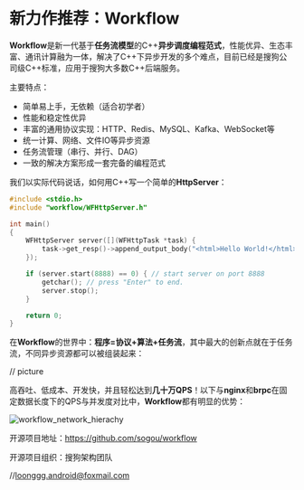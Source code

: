 # 新力作推荐：Workflow

**Workflow**是新一代基于**任务流模型**的C++**异步调度编程范式**，性能优异、生态丰富、通讯计算融为一体，解决了C++下异步开发的多个难点，目前已经是搜狗公司级C++标准，应用于搜狗大多数C++后端服务。

主要特点：

- 简单易上手，无依赖（适合初学者）
- 性能和稳定性优异
- 丰富的通用协议实现：HTTP、Redis、MySQL、Kafka、WebSocket等
- 统一计算、网络、文件IO等异步资源
- 任务流管理（串行、并行、DAG）
- 一致的解决方案形成一套完备的编程范式

我们以实际代码说话，如何用C++写一个简单的**HttpServer**：

```cpp
#include <stdio.h>
#include "workflow/WFHttpServer.h"

int main()
{
    WFHttpServer server([](WFHttpTask *task) {
        task->get_resp()->append_output_body("<html>Hello World!</html>");
    });

    if (server.start(8888) == 0) { // start server on port 8888
        getchar(); // press "Enter" to end.
        server.stop();
    }

    return 0;
}
```

在**Workflow**的世界中：**程序=协议+算法+任务流**，其中最大的创新点就在于任务流，不同异步资源都可以被组装起来：

// picture

高吞吐、低成本、开发快，并且轻松达到**几十万QPS**！以下与**nginx**和**brpc**在固定数据长度下的QPS与并发度对比中，**Workflow**都有明显的优势：

<img src="https://raw.githubusercontent.com/wiki/sogou/workflow/img/benchmark-01.png" alt="workflow_network_hierachy" align=center />

开源项目地址：https://github.com/sogou/workflow

开源项目组织：搜狗架构团队

//loonggg.android@foxmail.com
